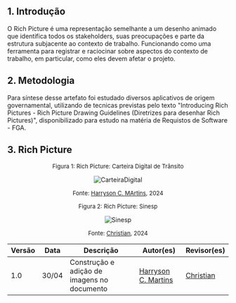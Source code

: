 ## 1. Introdução

O Rich Picture é uma representação semelhante a um desenho animado que identifica todos os stakeholders, suas preocupações e parte da estrutura subjacente ao contexto de trabalho. Funcionando como uma ferramenta para registrar e raciocinar sobre aspectos do contexto de trabalho, em particular, como eles devem afetar o projeto.


## 2. Metodologia

Para síntese desse artefato foi estudado diversos aplicativos de origem governamental, utilizando de tecnicas previstas pelo texto "Introducing Rich Pictures - Rich Picture Drawing Guidelines (Diretrizes para desenhar Rich Pictures)", disponibilizado para estudo na matéria de Requistos de Software - FGA.


## 3. Rich Picture

<center>

<font size="2"><p style="text-align: center">Figura 1: Rich Picture: Carteira Digital de Trânsito </p></font>

![CarteiraDigital](/2024.1-Sinesp_Cidadao/docs/assets/Rich_pictures/RichPicture_HarrysonCMartins.png)

<font size="2"><p style="text-align: center">Fonte: [Harryson C. MArtins](https://github.com/harry-cmartin), 2024</p></font>

</center>

<center>

<font size="2"><p style="text-align: center">Figura 2: Rich Picture: Sinesp </p></font>

![Sinesp](/2024.1-Sinesp_Cidadao/docs/assets/Rich_pictures/RichPicture_sinespCidadão_Christian_escolhido.png)

<font size="2"><p style="text-align: center">Fonte: [Christian](https://github.com/crstyhs), 2024</p></font>

</center>

| Versão | Data   | Descrição | Autor(es) | Revisor(es)     |
| ------ | ---------- | ---------------- | ------------------ | ----------- |
| 1.0    | 30/04 |Construção e adição de imagens no documento |[Harryson C. Martins](https://github.com/harry-cmartin)| [Christian](https://github.com/crstyhs) |